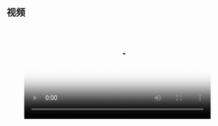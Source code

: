 ## 视频

<figure class="video_container">
  <video controls allowfullscreen poster="../img/image-20220121155509308.png" width="100%">
    <source src="../img/客户端.mp4" type="video/mp4">
  </video>
</figure>
